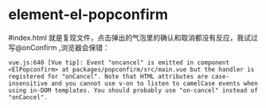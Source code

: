 # element-el-popconfirm

#index.html 就是复现文件，点击弹出的气泡里的确认和取消都没有反应，我试过写@onConfirm ,浏览器会保错：

	vue.js:640 [Vue tip]: Event "oncancel" is emitted in component <ElPopconfirm> at packages/popconfirm/src/main.vue but the handler is registered for "onCancel". Note that HTML attributes are case-insensitive and you cannot use v-on to listen to camelCase events when using in-DOM templates. You should probably use "on-cancel" instead of "onCancel".